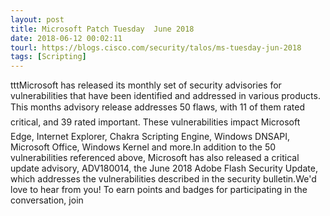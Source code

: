 ```yaml
---
layout: post
title: Microsoft Patch Tuesday  June 2018
date: 2018-06-12 00:02:11
tourl: https://blogs.cisco.com/security/talos/ms-tuesday-jun-2018
tags: [Scripting]
---
```

tttMicrosoft has released its monthly set of security advisories for vulnerabilities that have been identified and addressed in various products. This months advisory release addresses 50 flaws, with 11 of them rated critical, and 39 rated important. These vulnerabilities impact Microsoft Edge, Internet Explorer, Chakra Scripting Engine, Windows DNSAPI, Microsoft Office, Windows Kernel and more.In addition to the 50 vulnerabilities referenced above, Microsoft has also released a critical update advisory, ADV180014, the June 2018 Adobe Flash Security Update, which addresses the vulnerabilities described in the security bulletin.We'd love to hear from you! To earn points and badges for participating in the conversation, join 